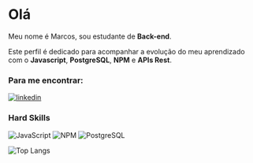 # Olá

Meu nome é Marcos, sou estudante de **Back-end**.

Este perfil é dedicado para acompanhar a evolução do meu aprendizado com o **Javascript**, **PostgreSQL**, **NPM** e **APIs Rest**.

### Para me encontrar:
[![linkedin](https://img.shields.io/badge/LinkedIn-0077B5?style=for-the-badge&logo=linkedin&logoColor=white)](https://www.linkedin.com/in/marcos-gomes-aba879249/)

### Hard Skills
![JavaScript](https://img.shields.io/badge/JavaScript-323330?style=for-the-badge&logo=javascript&logoColor=F7DF1E)
![NPM](https://img.shields.io/badge/npm-CB3837?style=for-the-badge&logo=npm&logoColor=white)
![PostgreSQL](https://img.shields.io/badge/PostgreSQL-316192?style=for-the-badge&logo=postgresql&logoColor=white)

![Top Langs](https://github-readme-stats.vercel.app/api/top-langs/?username=Marcos-Gomes&layout=compact&theme=highcontrast)
